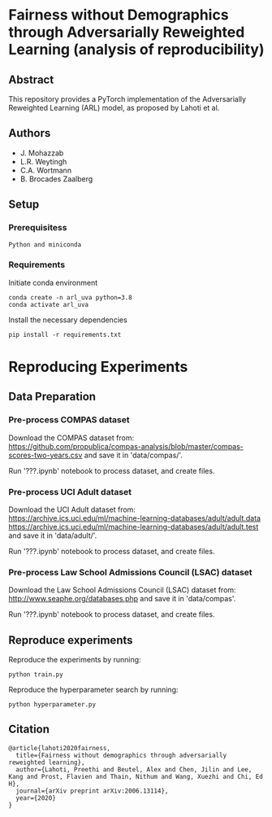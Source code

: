 # Fairness without Demographics through Adversarially Reweighted Learning (analysis of reproducibility)

## Abstract
This repository provides a PyTorch implementation of the Adversarially Reweighted Learning (ARL) model, as proposed by Lahoti et al.  

## Authors
* J. Mohazzab
* L.R. Weytingh
* C.A. Wortmann
* B. Brocades Zaalberg

## Setup
### Prerequisitess
```
Python and miniconda
```

### Requirements
Initiate conda environment
```
conda create -n arl_uva python=3.8
conda activate arl_uva
```

Install the necessary dependencies
```
pip install -r requirements.txt
```

# Reproducing Experiments
## Data Preparation

### Pre-process COMPAS dataset 
Download the COMPAS dataset from: https://github.com/propublica/compas-analysis/blob/master/compas-scores-two-years.csv and save it in 'data/compas/'.

Run '???.ipynb' notebook to process dataset, and create files.

### Pre-process UCI Adult dataset 
Download the UCI Adult dataset from: https://archive.ics.uci.edu/ml/machine-learning-databases/adult/adult.data https://archive.ics.uci.edu/ml/machine-learning-databases/adult/adult.test and save it in 'data/adult/'.

Run '???.ipynb' notebook to process dataset, and create files.

### Pre-process  Law School Admissions Council (LSAC) dataset 
Download the  Law School Admissions Council (LSAC) dataset from: http://www.seaphe.org/databases.php and save it in 'data/compas'.

Run '???.ipynb' notebook to process dataset, and create files.


## Reproduce experiments
Reproduce the experiments by running:
```
python train.py
```

Reproduce the hyperparameter search by running:
```
python hyperparameter.py
```


## Citation
```
@article{lahoti2020fairness,
  title={Fairness without demographics through adversarially reweighted learning},
  author={Lahoti, Preethi and Beutel, Alex and Chen, Jilin and Lee, Kang and Prost, Flavien and Thain, Nithum and Wang, Xuezhi and Chi, Ed H},
  journal={arXiv preprint arXiv:2006.13114},
  year={2020}
}
```

